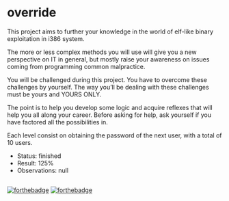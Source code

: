 # override

This project aims to further your knowledge in the world of elf-like binary exploitation
in i386 system.

The more or less complex methods you will use will give you a new perspective on IT
in general, but mostly raise your awareness on issues coming from programming common
malpractice.

You will be challenged during this project. You have to overcome these challenges
by yourself. The way you’ll be dealing with these challenges must be yours and YOURS
ONLY.

The point is to help you develop some logic and acquire reflexes that will help
you all along your career. Before asking for help, ask yourself if you have factored all the
possibilities in.

Each level consist on obtaining the password of the next user, with a total of
10 users.

- Status: finished
- Result: 125%
- Observations: null

##

[![forthebadge](https://forthebadge.com/images/badges/makes-people-smile.svg)](https://forthebadge.com)
[![forthebadge](https://forthebadge.com/images/badges/no-ragrets.svg)](https://forthebadge.com)
